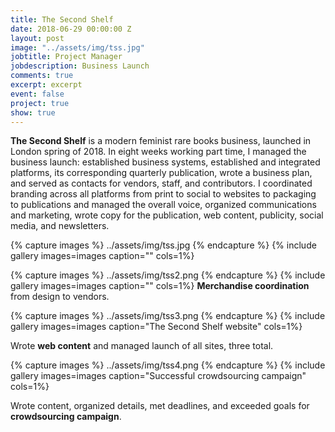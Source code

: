 ```yaml
---
title: The Second Shelf
date: 2018-06-29 00:00:00 Z
layout: post
image: "../assets/img/tss.jpg"
jobtitle: Project Manager
jobdescription: Business Launch 
comments: true
excerpt: excerpt
event: false
project: true
show: true
---
```


**The Second Shelf** is a modern feminist rare books business, launched in London spring of 2018. In eight weeks working part time, I managed the business launch: established business systems, established and integrated platforms, its corresponding quarterly publication, wrote a business plan, and served as contacts for vendors, staff, and contributors. I coordinated branding across all platforms from print to social to websites to packaging to publications and managed the overall voice, organized communications and marketing, wrote copy for the publication, web content, publicity, social media, and newsletters. 

{% capture images %}
  ../assets/img/tss.jpg
{% endcapture %}
{% include gallery images=images caption="" cols=1%}

{% capture images %}
	../assets/img/tss2.png
{% endcapture %}
{% include gallery images=images caption="" cols=1%}
**Merchandise coordination** from design to vendors. 

{% capture images %}
  ../assets/img/tss3.png
{% endcapture %}
{% include gallery images=images caption="The Second Shelf website" cols=1%}

Wrote **web content** and managed launch of all sites, three total. 

{% capture images %}
  ../assets/img/tss4.png
{% endcapture %}
{% include gallery images=images caption="Successful crowdsourcing campaign" cols=1%}

Wrote content, organized details, met deadlines, and exceeded goals for **crowdsourcing campaign**. 


